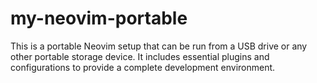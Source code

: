 # my-neovim-portable

This is a portable Neovim setup that can be run from a USB drive or any other portable storage device. It includes essential plugins and configurations to provide a complete development environment.
